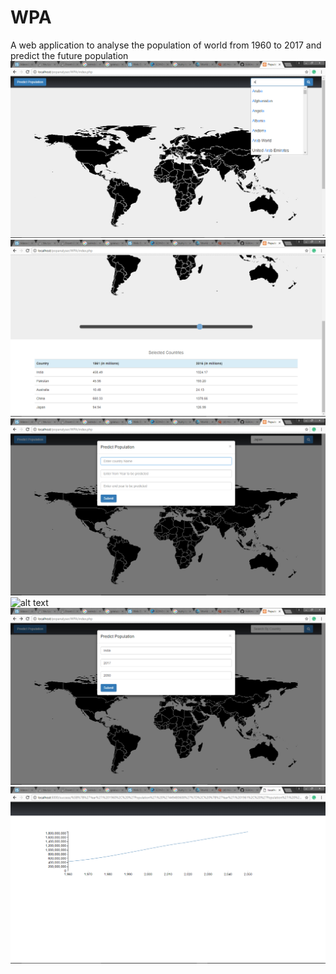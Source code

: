 # WPA
A web application to analyse the population of world from 1960 to 2017 and predict the future population<br/>
![alt text](https://github.com/Anmol-Middha/WPA/blob/master/Screenshot%20(238).png)
![alt text](https://github.com/Anmol-Middha/WPA/blob/master/Screenshot%20(239).png)
![alt text](https://github.com/Anmol-Middha/WPA/blob/master/Screenshot%20(240).png)
![alt text](https://github.com/Anmol-Middha/WPA/blob/master/Screenshot%20(241).png)
![alt text](https://github.com/Anmol-Middha/WPA/blob/master/Screenshot%20(243).png)
![alt text](https://github.com/Anmol-Middha/WPA/blob/master/Screenshot%20(244).png)

